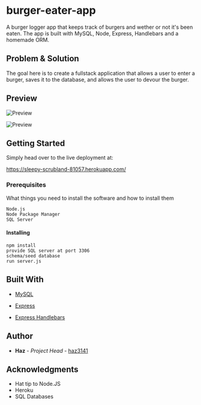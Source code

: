 # burger-eater-app
A burger logger app that keeps track of burgers and wether or not it's been eaten. The app is built with MySQL, Node, Express, Handlebars and a homemade ORM.

## Problem & Solution

The goal here is to create a fullstack application that allows a user to enter a burger, saves it to the database, and allows the user to devour the burger.

## Preview

![Preview]()

![Preview]()

## Getting Started

Simply head over to the live deployment at:

https://sleepy-scrubland-81057.herokuapp.com/

### Prerequisites

What things you need to install the software and how to install them

```
Node.js
Node Package Manager
SQL Server
```

#### Installing

```
npm install
provide SQL server at port 3306
schema/seed database
run server.js
```

## Built With

* [MySQL](https://www.npmjs.com/package/mysql)
   
* [Express](https://www.npmjs.com/package/express)

* [Express Handlebars](https://www.npmjs.com/package/express-handlebars)
   

## Author

* **Haz** - *Project Head* - [haz3141](https://github.com/haz3141)

## Acknowledgments

* Hat tip to Node.JS
* Heroku
* SQL Databases
